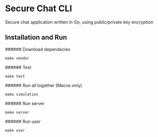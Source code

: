 # Secure Chat CLI
Secure chat application written in Go, using public/private key encryption

## Installation and Run

###### Download dependecies
```
make vendor
```

###### Test
```
make test
```

###### Run all together (Macos only)
```
make simulation
```

###### Run server
```
make server
```

###### Run user
```
make user
```